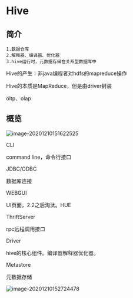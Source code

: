# Hive

## 简介

```
1.数据仓库
2.解释器、编译器、优化器
3.hive运行时，元数据存储在关系型数据库中
```



Hive的产生：非java编程者对hdfs的mapreduce操作

Hive的本质是MapReduce，但是由driver封装



oltp、olap



## 概览

![image-20201210151622525](http://kyle-pic.oss-cn-hangzhou.aliyuncs.com/img/image-20201210151622525.png)

CLI

command line，命令行接口



JDBC/ODBC

数据库连接



WEBGUI

UI页面，2.2之后淘汰。HUE



ThriftServer

rpc远程调用接口



Driver

hive的核心组件。编译器解释器优化器。



Metastore

元数据存储



![image-20201210152724478](http://kyle-pic.oss-cn-hangzhou.aliyuncs.com/img/image-20201210152724478.png)